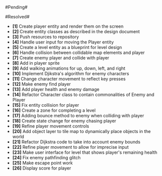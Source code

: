 #Pending#

#Resolved#
- **[1]** Create player entity and render them on the screen
- **[2]** Create entity classes as described in the design document
- **[3]** Push resources to repository
- **[4]** Handle user input for moving the Player entity
- **[5]** Create a level entity as a blueprint for level design
- **[6]** Handle collision between collidable map elements and player
- **[7]** Create enemy player and collide with player
- **[8]** Add in player sprite
- **[9]** Add walking animations for up, down, left, and right
- **[10]** Implement Djikstra's algorithm for enemy characters
- **[11]** Change character movement to reflect key presses
- **[12]** Make enemy find player
- **[13]** Add player health and enemy damage
- **[14]** Refactor Character class to contain commonalities of Enemy and Player
- **[15]** Fix entity collision for player
- **[16]** Create a zone for completing a level
- **[17]** Adding bounce method to enemy when colliding with player
- **[18]** Create state change for enemy chasing player
- **[19]** Refine player movement controls
- **[20]** Add object layer to tile map to dynamically place objects in the world
- **[21]** Refactor Dijkstra code to take into account enemy bounds
- **[22]** Refine player movement to allow for imprecise input
- **[23]** Make user interface for level that shows player's remaining health
- **[24]** Fix enemy pathfinding glitch
- **[25]** Make escape point work
- **[26]** Display score for player